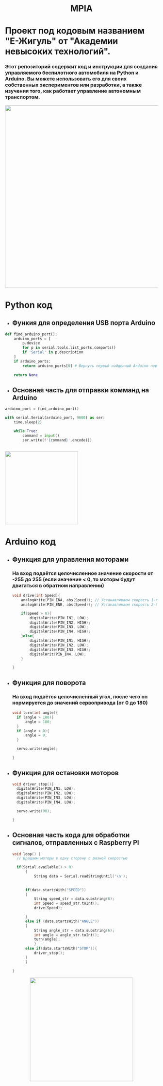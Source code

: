 <h1 align="center">MPIA </h>

# Проект под кодовым названием "Е-Жигуль" от "Академии невысоких технологий". 
### Этот репозиторий содержит код и инструкции для создания управляемого беспилотного автомобиля на Python и Arduino. Вы можете использовать его для своих собственных экспериментов или разработки, а также изучения того, как работает управление автономным транспортом.


<p align="center">
<img  src="https://git.kruzhok28.ydns.eu/Cr4zyden/Black-Car/raw/branch/main/images/8glw_3b9-5o.png"  width="600"> </p>


# Python код
- ## Функия для определения USB порта Arduino
~~~ Python
def find_arduino_port():
    arduino_ports = [
        p.device  
        for p in serial.tools.list_ports.comports()
        if 'Serial' in p.description
    ]
    if arduino_ports:
        return arduino_ports[0] # Вернуть первый найденный Arduino порт
    
    return None
~~~ 
- ## Основная часть для отправки комманд на Arduino
~~~Python
arduino_port = find_arduino_port()

with serial.Serial(arduino_port, 9600) as ser:
    time.sleep(2)

    while True:
        command = input()
        ser.write(f'{command}'.encode())
    
~~~
<p align="left">
<img  src="https://git.kruzhok28.ydns.eu/Cr4zyden/Black-Car/raw/branch/main/images/QY5yiHBXle0.png"  width="240"> </p>

# Arduino код
- ## Функция для управления моторами
  ### На вход подаётся целочисленное значение скорости от -255 до 255 (если значение < 0, то моторы будут двигаться в обратном направлении)
    ~~~ C
    void drive(int Speed){
        analogWrite(PIN_ENA, abs(Speed)); // Устанавливаем скорость 1-го мотора
        analogWrite(PIN_ENB, abs(Speed)); // Устанавливаем скорость 2-го мотора

        if(Speed > 0){
            digitalWrite(PIN_IN1, LOW);
            digitalWrite(PIN_IN2, HIGH);
            digitalWrite(PIN_IN3, LOW);
            digitalWrite(PIN_IN4, HIGH);
        }else{
            digitalWrite(PIN_IN1, HIGH);
            digitalWrite(PIN_IN2, LOW);
            digitalWrite(PIN_IN3, HIGH);
            digitalWrit(PIN_IN4, LOW);
        }
    
    }
    ~~~
- ## Функция для поворота
  ### На вход подаётся целочисленный угол, после чего он нормируется до значений сервопривода (от 0 до 180)
  ~~~C
  void turn(int angle){
    if (angle > 180){
        angle = 180;
    }
    if (angle < 0){
        angle = 0;
    }

    servo.write(angle);
    
  }
  ~~~
- ## Функция для остановки моторов
  ~~~C
  void driver_stop(){
    digitalWrite(PIN_IN1, LOW);
    digitalWrite(PIN_IN2, LOW);
    digitalWrite(PIN_IN3, LOW);
    digitalWrite(PIN_IN4, LOW);

    servo.write(90);

  }
  ~~~
- ## Основная часть кода для обработки сигналов, отправленных с Raspberry PI
  ~~~C
  void loop() {
    // Вращаем моторы в одну сторону с разной скоростью

    if(Serial.available() > 0)
        {
            String data = Serial.readStringUntil('\n');
        
        
        if(data.startsWith("SPEED"))
        {
            String speed_str = data.substring(6);
            int Speed = speed_str.toInt();
            drive(Speed);

        }
        else if (data.startsWith("ANGLE"))
        {
            String angle_str = data.substring(6);
            int angle = angle_str.toInt();
            turn(angle);
            }
        else if(data.startsWith("STOP")){
            driver_stop();
        }
        }
  
  }
  ~~~
<p align="center">
<img  src="https://git.kruzhok28.ydns.eu/Cr4zyden/Black-Car/raw/branch/main/images/W5T2H90NbPU.png"  width="340"> </p>
